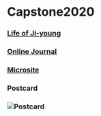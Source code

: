 # Capstone2020

### [Life of Ji-young](https://kikijinqili.github.io/Capstone2020/life-of-jiyoung/)
### [Online Journal](https://github.com/kikijinqili/Capstone2020/wiki/0-Contents)
### [Microsite](https://kikijinqili.github.io/Capstone2020/Microsite/)
### Postcard
### ![Postcard](https://kikijinqili.github.io/Capstone2020/Postcard.png)
